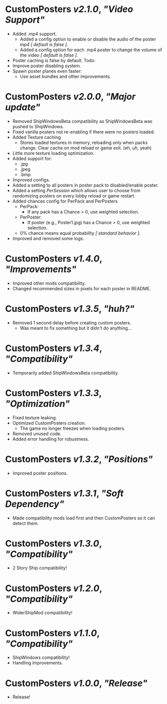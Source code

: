 # CustomPosters *v2.1.0*, *"Video Support"*

- Added .mp4 support.
  - Added a config option to enable or disable the audio of the poster *mp4* *[ default is false ]*.
  - Added a config option for each .mp4 poster to change the volume of the video *[ default is false ]*.
- Poster caching is false by default.
Todo:
- Improve poster disabling system.
- Spawn poster planes even faster:
  - Use asset bundles and other improvements.

# CustomPosters *v2.0.0*, *"Major update"*

- Removed ShipWindowsBeta compatibility as ShipWindowsBeta was pushed to ShipWindows.
- Fixed vanilla posters not re-enabling if there were no posters loaded.
- Added Texture caching
  - Stores loaded textures in memory, reloading only when packs change. Clear cache on mod reload or game exit. (eh, uh, yeah)
- Little more texture loading optimization.
- Added support for:
  - .jpg
  - .jpeg
  - .bmp
- Improved configs.
- Added a setting to all posters in poster pack to disabled/enable poster.
- Added a setting *PerSession* which allows user to choose from randomizing posters on every lobby reload or game restart.
- Added chances config for PerPack and PerPosters
  - PerPack:
    - If any pack has a Chance > 0, use weighted selection.
  - PerPoster:
    - If poster (e.g., Poster1.jpg) has a Chance > 0, use weighted selection.
  - 0% chance means equal probability *[ standard behavior ]*.
- Improved and removed some logs.

# CustomPosters *v1.4.0*, *"Improvements"*

- Improved other mods compatibility.
- Changed recommended sizes in pixels for each poster in README.

# CustomPosters *v1.3.5*, *"huh?"*

- Removed 1 second delay before creating custom posters.
  - Was meant to fix something but it didn't do anything...

# CustomPosters *v1.3.4*, *"Compatibility"*

- Temporarily added ShipWindowsBeta compatibility.

# CustomPosters *v1.3.3*, *"Optimization"*

- Fixed texture leaking.
- Optimized CustomPosters creation.
  - The game no longer freezes when loading posters.
- Removed unused code.
- Added error handling for robustness.

# CustomPosters *v1.3.2*, *"Positions"*

- Improved poster positions.

# CustomPosters *v1.3.1*, *"Soft Dependency"*

- Made compatibility mods load first and then CustomPosters so it can detect them.

# CustomPosters *v1.3.0*, *"Compatibility"*

- 2 Story Ship compatibility!

# CustomPosters *v1.2.0*, *"Compatibility"*

- WiderShipMod compatibility!

# CustomPosters *v1.1.0*, *"Compatibility"*

- ShipWindows compatibility!
- Handling improvements.

# CustomPosters *v1.0.0*, *"Release"*

- Release!
